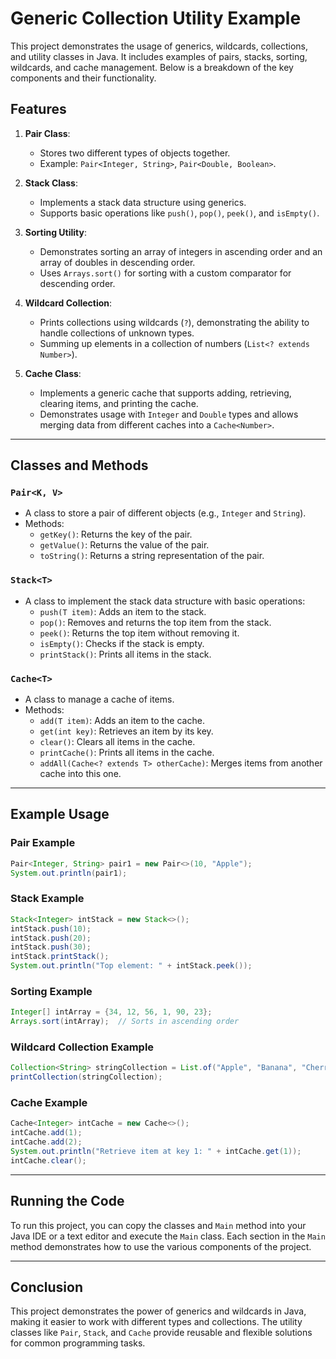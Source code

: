 
# Generic Collection Utility Example

This project demonstrates the usage of generics, wildcards, collections, and utility classes in Java. It includes examples of pairs, stacks, sorting, wildcards, and cache management. Below is a breakdown of the key components and their functionality.

## Features

1. **Pair Class**:
    - Stores two different types of objects together.
    - Example: `Pair<Integer, String>`, `Pair<Double, Boolean>`.

2. **Stack Class**:
    - Implements a stack data structure using generics.
    - Supports basic operations like `push()`, `pop()`, `peek()`, and `isEmpty()`.

3. **Sorting Utility**:
    - Demonstrates sorting an array of integers in ascending order and an array of doubles in descending order.
    - Uses `Arrays.sort()` for sorting with a custom comparator for descending order.

4. **Wildcard Collection**:
    - Prints collections using wildcards (`?`), demonstrating the ability to handle collections of unknown types.
    - Summing up elements in a collection of numbers (`List<? extends Number>`).

5. **Cache Class**:
    - Implements a generic cache that supports adding, retrieving, clearing items, and printing the cache.
    - Demonstrates usage with `Integer` and `Double` types and allows merging data from different caches into a `Cache<Number>`.

---

## Classes and Methods

### `Pair<K, V>`
- A class to store a pair of different objects (e.g., `Integer` and `String`).
- Methods:
    - `getKey()`: Returns the key of the pair.
    - `getValue()`: Returns the value of the pair.
    - `toString()`: Returns a string representation of the pair.

### `Stack<T>`
- A class to implement the stack data structure with basic operations:
    - `push(T item)`: Adds an item to the stack.
    - `pop()`: Removes and returns the top item from the stack.
    - `peek()`: Returns the top item without removing it.
    - `isEmpty()`: Checks if the stack is empty.
    - `printStack()`: Prints all items in the stack.

### `Cache<T>`
- A class to manage a cache of items.
- Methods:
    - `add(T item)`: Adds an item to the cache.
    - `get(int key)`: Retrieves an item by its key.
    - `clear()`: Clears all items in the cache.
    - `printCache()`: Prints all items in the cache.
    - `addAll(Cache<? extends T> otherCache)`: Merges items from another cache into this one.

---

## Example Usage

### Pair Example

```java
Pair<Integer, String> pair1 = new Pair<>(10, "Apple");
System.out.println(pair1);
```

### Stack Example

```java
Stack<Integer> intStack = new Stack<>();
intStack.push(10);
intStack.push(20);
intStack.push(30);
intStack.printStack();
System.out.println("Top element: " + intStack.peek());
```

### Sorting Example

```java
Integer[] intArray = {34, 12, 56, 1, 90, 23};
Arrays.sort(intArray);  // Sorts in ascending order
```

### Wildcard Collection Example

```java
Collection<String> stringCollection = List.of("Apple", "Banana", "Cherry");
printCollection(stringCollection);
```

### Cache Example

```java
Cache<Integer> intCache = new Cache<>();
intCache.add(1);
intCache.add(2);
System.out.println("Retrieve item at key 1: " + intCache.get(1));
intCache.clear();
```

---

## Running the Code

To run this project, you can copy the classes and `Main` method into your Java IDE or a text editor and execute the `Main` class. Each section in the `Main` method demonstrates how to use the various components of the project.

---

## Conclusion

This project demonstrates the power of generics and wildcards in Java, making it easier to work with different types and collections. The utility classes like `Pair`, `Stack`, and `Cache` provide reusable and flexible solutions for common programming tasks.
